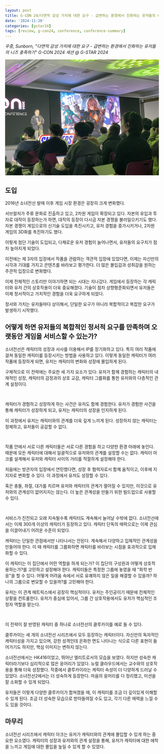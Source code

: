 ```yaml
---
layout: post
title: G-CON 24/다면적 감성 가치에 대한 요구 - 급변하는 환경에서 진화하는 유저들의 니즈 충족하기
date: '2024-11-20'
categories: [gstar24]
tags: [review, g-con24, conference, conference-summary]
---
```


_우중, Sunborn, "다면적 감성 가치에 대한 요구 - 급변하는 환경에서 진화하는 유저들의 니즈 충족하기" G-CON 2024 세션 @ G-STAR 2024_

![](/static/posts/2024-11-20-gcon24-sunborn-girlsfrontline/IMG_9435.jpg)  

## 도입

2016년 소녀전선 발매 이후 게임 시장 환경은 굉장히 크게 변화했다.

서브컬처가 주류 문화로 진출하고 있고, 2차원 게임이 확장되고 있다. 자본의 유입과 투자로 대작이 등장하는가 하면, 대작의 등장이 다시금 자본 경쟁을 불러일으키기도 했다. 자본 경쟁이 게임으로의 신기술 도입을 촉진시키고, 유저 경험을 증가시키거나, 2차원 게임의 3D화를 촉진하기도 했다.

이렇게 첨단 기술이 도입되고, 다채로운 유저 경험이 늘어나면서, 유저들의 요구치가 점차 높아지게 되었다. 

이전에는 제 3자의 입장에서 작품을 관람하는 객관적 입장에 있었다면, 이제는 자신만의 시각과 기대를 가지고 콘텐츠를 바라보고 평가한다. 더 많은 몰입감과 성취감을 원하는 주관적 입장으로 변화했다.

이제 전체적인 스토리만 이야기하면 되는 시대는 지나갔다. 게임에서 등장하는 각 캐릭터와 유저 간의 상호작용이 더욱 중요해졌다. 기술이 점차 상향평준화되면서 유저들은 이제 정서적이고 가치적인 경험을 더욱 요구하게 되었다.

정서와 가치는 유저들마다 상이해서, 단일한 요구가 아니라 복합적이고 복잡한 요구가 발생하기 시작했다.

## 어떻게 하면 유저들의 복합적인 정서적 요구를 만족하며 오랫동안 게임을 서비스할 수 있는가?

소녀전선은 캐릭터의 성장과 서사를 이용해서 IP를 장기화하고 있다. 특히 여러 작품에 걸쳐 동일한 캐릭터를 등장시키는 방법을 사용하고 있다. 이렇게 동일한 캐릭터가 여러 작품에 등장하게 되면, 유저는 캐릭터의 변화와 성장에 몰입하게 된다.

구체적으로 이 전략에는 주요한 세 가지 요소가 있다: 유저가 함께 경험하는 캐릭터의 내재적인 성장, 캐릭터의 감정과의 상호 교감, 캐릭터 그룹화를 통한 유저와의 다층적인 관계 설정이다.

<br />

캐릭터가 경험하고 성장하게 하는 사건은 유저도 함께 경험한다. 유저가 경험한 사건을 통해 캐릭터가 성장하게 되고, 유저는 캐릭터의 성장을 인지하게 된다.

이 과정에서 유저는 캐릭터와의 관계를 더욱 깊게 느끼게 된다. 성장하지 않는 캐릭터는 정체하고, 유저들이 공감할 수 없다.

<br />

작품 안에서 서로 다른 캐릭터들은 서로 다른 경험을 하고 다양한 환경 아래에 놓인다. 때문에 모든 캐릭터에 대해서 일괄적으로 유저와의 관계를 설정할 수는 없다. 캐릭터 아크를 설계해서 유저와 캐릭터 사이의 거리를 적절하게 설정해야 한다.

처음에는 방관자의 입장에서 연민했다면, 성장 후 협력자로서 함께 움직이고, 이후에 지지자로 변화할 수 있다. 이 과정에서 유저도 성장할 수 있다.

혹은 충돌, 좌절, 대가를 치르며 유저와 캐릭터의 관계가 멀어질 수 있지만, 이것으로 유저와의 관계성이 없어지지는 않는다. 더 높은 관계성을 만들기 위한 빌드업으로 사용할 수 있다.

<br />

서비스가 진전되고 오래 지속될수록 캐릭터도 계속해서 늘어날 수밖에 없다. 소녀전선에서는 이제 300개 이상의 캐릭터가 등장하고 있다. 캐릭터 단독의 매력으로는 이제 관심을 이끌어내기 어려운 수준이 되었다.

캐릭터는 단일한 관점에서만 나타나서는 안된다. 계속해서 다양하고 입체적인 관계성을 만들어야 한다. 이 때 캐릭터를 그룹화하면 캐릭터를 바라보는 시점을 효과적으로 입체화할 수 있다.

이 캐릭터는 이 집단에서 어떤 역할을 하게 되는가? 이 집단의 구성원과 어떻게 상호작용하는가?를 고민하고 설정해야 한다. 캐릭터들은 특정한 그룹에 놓였을 때 "화학 반응"을 할 수 있다. 어떻게 어려움 속에서 서로 유쾌하지 않은 일을 해결할 수 있을까? 하나의 그룹으로 변모할 수 있을까?를 고민해야 한다.

유저는 이 관계 매트릭스에서 굉장히 핵심적이다. 유저는 주인공이기 때문에 전체적인 상황을 컨트롤한다. 유저가 중심에 있어서, 그룹 간 상호작용에서도 유저가 핵심적인 조정자 역할을 맡는다.

<br />

이 전략이 잘 반영된 캐릭터 중 하나로 소녀전선의 클루카이를 예로 들 수 있다.

클루카이는 세 개의 소녀전선 시리즈에서 모두 등장하는 캐릭터이다. 자신만의 독자적인 캐릭터성을 가지고 있으며, 강한 성격인데 온화한 면도 나타나는 식으로 다른 표현이 들어가기도 하지만, 핵심 이미지는 변하지 않는다.

소녀전선에서는 HK416이었고, 뛰어난 엘리트로서의 모습을 보였다. 하지만 성숙한 캐릭터라기보다 심리적으로 많은 응어리가 있었다. 뉴럴 클라우드에서는 교수와의 상호작용을 통해 더욱 성장했다. 작중에서 클루카이라는 캐릭터 속성이 더 다양하게 드러날 수 있었다. 소녀전선2에서는 더 성숙하게 등장한다. 마음의 응어리를 다 정리했고, 미션을 잘 소화할 수 있게 되었다.

유저들은 이렇게 다양한 클루카이가 합쳐졌을 때, 이 캐릭터를 조금 더 깊이있게 이해할 수 있게 된다. 조금 더 성숙한 모습으로 받아들여질 수도 있고, 각기 다른 매력을 느낄 수도 있을 것이다.

## 마무리

소녀전선 시리즈에서 캐릭터 아크는 유저가 캐릭터와의 관계에 몰입할 수 있게 하는 중요한 요소였다. 캐릭터의 성장과 유저와의 관계 설정을 통해, 유저가 캐릭터에 대한 애착을 느끼고 게임에 대한 몰입을 높일 수 있게 할 수 있었다.
